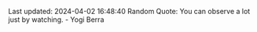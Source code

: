 Last updated: 2024-04-02 16:48:40
Random Quote: You can observe a lot just by watching. - Yogi Berra